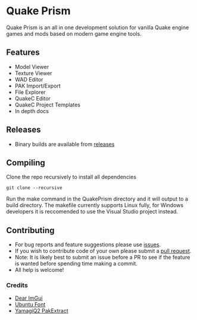 # Quake Prism

Quake Prism is an all in one development solution for vanilla Quake engine games and mods based on modern game engine tools.

## Features
- Model Viewer
- Texture Viewer
- WAD Editor
- PAK Import/Export
- File Explorer
- QuakeC Editor
- QuakeC Project Templates
- In depth docs

## Releases
- Binary builds are available from [releases](https://github.com/BanceDev/QuakePrism/releases)

## Compiling
Clone the repo recursively to install all dependencies
```
git clone --recursive
```
Run the make command in the QuakePrism directory and it will output to a build directory. The makefile currently supports Linux fully, for Windows developers it is reccomended to use the Visual Studio project instead.

## Contributing
- For bug reports and feature suggestions please use [issues](https://github.com/BanceDev/QuakePrism/issues).
- If you wish to contribute code of your own please submit a [pull request](https://github.com/BanceDev/QuakePrism/pulls).
- Note: It is likely best to submit an issue before a PR to see if the feature is wanted before spending time making a commit.
- All help is welcome!

### Credits
- [Dear ImGui](https://github.com/ocornut/imgui)
- [Ubuntu Font](https://design.ubuntu.com/font)
- [YamagiQ2 PakExtract](https://github.com/yquake2/pakextract)
